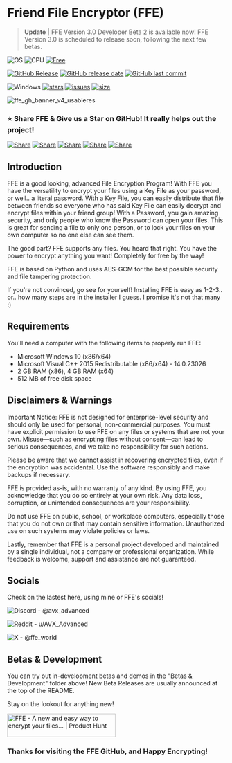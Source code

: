 # Friend File Encryptor (FFE)

>**Update** | FFE Version 3.0 Developer Beta 2 is available now! FFE Version 3.0 is scheduled to release soon, following the next few betas.

![OS](https://img.shields.io/badge/OS-Windows-0078D4)
![CPU](https://img.shields.io/badge/CPU-x86%2C%20x64-FF8C00)
[![Free](https://img.shields.io/badge/FREE-brightgreen)](#-license)

[![GitHub Release](https://img.shields.io/github/v/release/AVXAdvanced/FFE)](#)
[![GitHub release date](https://img.shields.io/github/release-date/AVXAdvanced/FFE)](#)
[![GitHub last commit](https://img.shields.io/github/last-commit/AVXAdvanced/FFE)](#)

![Windows](https://img.shields.io/badge/Windows-0078D6?style=for-the-badge&logo=windows&logoColor=white)
[![stars](https://img.shields.io/github/stars/AVXAdvanced/FFE?color=7E9CD8&style=for-the-badge)](https://github.com/AVXAdvanced/FFE/stargazers)
[![issues](https://img.shields.io/github/issues/AVXAdvanced/FFE?color=FF5D62&style=for-the-badge)](https://github.com/AVXAdvanced/FFE/issues)
[![size](https://img.shields.io/github/repo-size/AVXAdvanced/FFE?color=76946A&style=for-the-badge)](https://github.com/AVXAdvanced/FFE)

![ffe_gh_banner_v4_usableres](https://drive.google.com/uc?export=view&id=1izBUbW2nRhN3plLmgv-GVNsnPQIXNAlF)

### ⭐ Share FFE & Give us a Star on GitHub! It really helps out the project!

[![Share](https://img.shields.io/badge/share-000000?logo=x&logoColor=white)](https://x.com/intent/tweet?text=Check%20out%20this%20project%20on%20GitHub:%20https://github.com/AVXAdvanced/FFE%20%23OpenIDConnect%20%23Security%20%23Authentication)
[![Share](https://img.shields.io/badge/share-1877F2?logo=facebook&logoColor=white)](https://www.facebook.com/sharer/sharer.php?u=https://github.com/AVXAdvanced/FFE)
[![Share](https://img.shields.io/badge/share-0A66C2?logo=linkedin&logoColor=white)](https://www.linkedin.com/sharing/share-offsite/?url=https://github.com/AVXAdvanced/FFE)
[![Share](https://img.shields.io/badge/share-FF4500?logo=reddit&logoColor=white)](https://www.reddit.com/submit?title=Check%20out%20this%20project%20on%20GitHub:%20https://github.com/AVXAdvanced/FFE)
[![Share](https://img.shields.io/badge/share-0088CC?logo=telegram&logoColor=white)](https://t.me/share/url?url=https://github.com/AVXAdvanced/FFE&text=Check%20out%20this%20project%20on%20GitHub)

## Introduction

FFE is a good looking, advanced File Encryption Program! With FFE you have the versatility to encrypt your files using a Key File as your password, or well.. a literal password. With a Key File, you can easily distribute that file between friends so everyone who has said Key File can easily decrypt and encrypt files within your friend group! With a Password, you gain amazing security, and only people who know the Password can open your files. This is great for sending a file to only one person, or to lock your files on your own computer so no one else can see them.

The good part? FFE supports any files. You heard that right. You have the power to encrypt anything you want! Completely for free by the way!

FFE is based on Python and uses AES-GCM for the best possible security and file tampering protection.

If you're not convinced, go see for yourself! Installing FFE is easy as 1-2-3.. or.. how many steps are in the installer I guess. I promise it's not that many :)

## Requirements

You'll need a computer with the following items to properly run FFE:

- Microsoft Windows 10 (x86/x64)
- Microsoft Visual C++ 2015 Redistributable (x86/x64) - 14.0.23026
- 2 GB RAM (x86), 4 GB RAM (x64)
- 512 MB of free disk space


## Disclaimers & Warnings

Important Notice: FFE is not designed for enterprise-level security and should only be used for personal, non-commercial purposes. You must have explicit permission to use FFE on any files or systems that are not your own. Misuse—such as encrypting files without consent—can lead to serious consequences, and we take no responsibility for such actions.

Please be aware that we cannot assist in recovering encrypted files, even if the encryption was accidental. Use the software responsibly and make backups if necessary.

FFE is provided as-is, with no warranty of any kind. By using FFE, you acknowledge that you do so entirely at your own risk. Any data loss, corruption, or unintended consequences are your responsibility.

Do not use FFE on public, school, or workplace computers, especially those that you do not own or that may contain sensitive information. Unauthorized use on such systems may violate policies or laws.

Lastly, remember that FFE is a personal project developed and maintained by a single individual, not a company or professional organization. While feedback is welcome, support and assistance are not guaranteed.

## Socials

Check on the lastest here, using mine or FFE's socials!

![Discord](https://img.shields.io/badge/Discord-%235865F2.svg?style=for-the-badge&logo=discord&logoColor=white)  -  @avx_advanced

![Reddit](https://img.shields.io/badge/Reddit-FF4500?style=for-the-badge&logo=reddit&logoColor=white)  -  u/AVX_Advanced

![X](https://img.shields.io/badge/X-%23000000.svg?style=for-the-badge&logo=X&logoColor=white)  -  @ffe_world

## Betas & Development

You can try out in-development betas and demos in the "Betas & Development" folder above!
New Beta Releases are usually announced at the top of the README.

Stay on the lookout for anything new!

<a href="https://www.producthunt.com/products/ffe?embed=true&utm_source=badge-featured&utm_medium=badge&utm_source=badge-ffe" target="_blank"><img src="https://api.producthunt.com/widgets/embed-image/v1/featured.svg?post_id=939181&theme=dark&t=1761183112976" alt="FFE - A&#0032;new&#0032;and&#0032;easy&#0032;way&#0032;to&#0032;encrypt&#0032;your&#0032;files&#0046;&#0046;&#0046; | Product Hunt" style="width: 250px; height: 54px;" width="250" height="54" /></a>

### Thanks for visiting the FFE GitHub, and Happy Encrypting!
